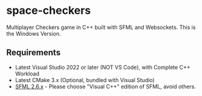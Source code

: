 # space-checkers

Multiplayer Checkers game in C++ built with SFML and Websockets. This is the Windows Version.

## Requirements

- Latest Visual Studio 2022 or later (NOT VS Code), with Complete C++ Workload
- Latest CMake 3.x (Optional, bundled with Visual Studio)
- [SFML 2.6.x](https://www.sfml-dev.org/download/sfml/2.6.1/) - Please choose "Visual C++" edition of SFML, avoid others.